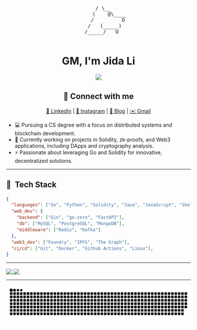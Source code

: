 <!-- <div id="header" align="center">
  <img src="https://media.giphy.com/media/M9gbBd9nbDrOTu1Mqx/giphy.gif" width="100"/>
</div> -->
<div id="header" align="center">
  <pre>
   / \__
       (    @\____
      /         O
    /   (_____)
  /_____/   U
  </pre>
</div>
<!-- <div id="header" align="center">
  <pre>
        ,_---~~~~~----._
    _,,_,*^____      _____``````````g*\"*, 
  / __/ /'     ^.  /      \ ^@q   f
 [  @f | @))    |  | @))   l  0 _/  
  \`/   \~____ / __ \_____/    \
    |           _l__l_           I
    }          [______]           I
    ]            | | |            |
    ]             ~ ~             |
    |                            |
     |                           |
  </pre>
</div> -->



<div align="center">
  <h1>GM, I'm Jida Li</h1>
</div>

<div>
  <p align="center">
    <img src="https://komarev.com/ghpvc/?username=jidalii&color=yellow" />
  </p>
</div>

<div align="center">
  <h2>📌 Connect with me</h2>
  <p>
    <a href="https://www.linkedin.com/in/jida-li/">🔗 LinkedIn</a> |
    <a href="https://www.instagram.com/jida_leeeee/">📸 Instagram</a> |
    <a href="https://jidalii.github.io/">📝 Blog</a> |
    <a href="mailto:jidali03@bu.edu">✉️ Gmail</a>
  </p>
</div>

- 💻 Pursuing a CS degree with a focus on distributed systems and blockchain development.
- 🔭 Currently working on projects in Solidity, zk-proofs, and Web3 applications, including DApps and cryptography analysis.
- ⚡ Passionate about leveraging Go and Solidity for innovative, decentralized solutions.

---

## 🚀 &nbsp;Tech Stack

```json
{
  "languages": ["Go", "Python", "Solidity", "Java", "JavaScript", "Shell", "C", "SQL/NoSQL"],
  "web_dev": {
    "backend": ["Gin", "go-zero", "FastAPI"],
    "db": ["MySQL", "PostgreSQL", "MongoDB"],
    "middleware": ["Redis", "Kafka"]
  },
  "web3_dev": ["Foundry", "IPFS", "The Graph"],
  "ci/cd": ["Git", "Docker", "Github Actions", "Linux"],
}

```
---

<a href="https://github.com/jidalii/jidalii">
  <img height=200 align="center" src="https://github-readme-stats-git-master-jidalii.vercel.app/api/top-langs?username=jidalii&layout=compact&count-private=true&hide=EJS,jupyter%20notebook,html,css,MakeFile&langs_count=6&card_width=300&theme=vue-dark" />
</a>
<a href="https://github.com/jidalii/github-readme-stats">
  <img height=200 align="center" src="https://github-readme-stats-git-master-jidalii.vercel.app/api?username=jidalii&count-private=true&rank_icon=github&show_icons=true&card_width=320&theme=vue-dark" />
</a>

---

<picture>
  <source media="(prefers-color-scheme: dark)" srcset="https://raw.githubusercontent.com/platane/platane/output/github-contribution-grid-snake-dark.svg">
  <source media="(prefers-color-scheme: light)" srcset="https://raw.githubusercontent.com/platane/platane/output/github-contribution-grid-snake.svg">
  <img alt="github contribution grid snake animation" src="https://raw.githubusercontent.com/platane/platane/output/github-contribution-grid-snake.svg">
</picture>
